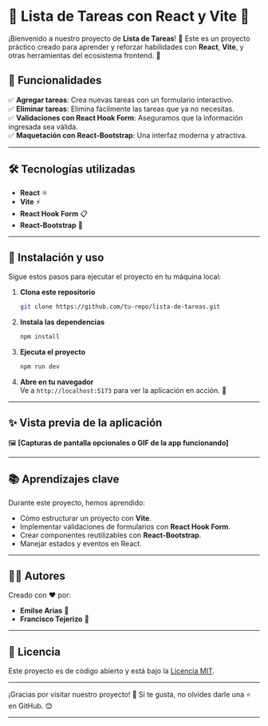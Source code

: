 # 📝 Lista de Tareas con React y Vite 🚀

¡Bienvenido a nuestro proyecto de **Lista de Tareas**! 🎯 Este es un proyecto práctico creado para aprender y reforzar habilidades con **React**, **Vite**, y otras herramientas del ecosistema frontend. 🎉

## 🚀 Funcionalidades

✅ **Agregar tareas**: Crea nuevas tareas con un formulario interactivo.  
✅ **Eliminar tareas**: Elimina fácilmente las tareas que ya no necesitas.  
✅ **Validaciones con React Hook Form**: Aseguramos que la información ingresada sea válida.  
✅ **Maquetación con React-Bootstrap**: Una interfaz moderna y atractiva.  

---

## 🛠️ Tecnologías utilizadas

- **React** ⚛️
- **Vite** ⚡
- **React Hook Form** 📋
- **React-Bootstrap** 🎨

---

## 🚀 Instalación y uso

Sigue estos pasos para ejecutar el proyecto en tu máquina local:

1. **Clona este repositorio**  
   ```bash
   git clone https://github.com/tu-repo/lista-de-tareas.git
   ```

2. **Instala las dependencias**  
   ```bash
   npm install
   ```

3. **Ejecuta el proyecto**  
   ```bash
   npm run dev
   ```

4. **Abre en tu navegador**  
   Ve a `http://localhost:5173` para ver la aplicación en acción. 🎉

---

## ✨ Vista previa de la aplicación

🖼️ **[Capturas de pantalla opcionales o GIF de la app funcionando]**

---

## 📚 Aprendizajes clave

Durante este proyecto, hemos aprendido:  
- Cómo estructurar un proyecto con **Vite**.  
- Implementar validaciones de formularios con **React Hook Form**.  
- Crear componentes reutilizables con **React-Bootstrap**.  
- Manejar estados y eventos en React.  

---

## 🧑‍💻 Autores

Creado con ❤️ por:  
- **Emilse Arias** 🌟  
- **Francisco Tejerizo** 🚀  

---

## 📜 Licencia

Este proyecto es de código abierto y está bajo la [Licencia MIT](LICENSE).

---

¡Gracias por visitar nuestro proyecto! 🌟 Si te gusta, no olvides darle una ⭐ en GitHub. 😊

--- 